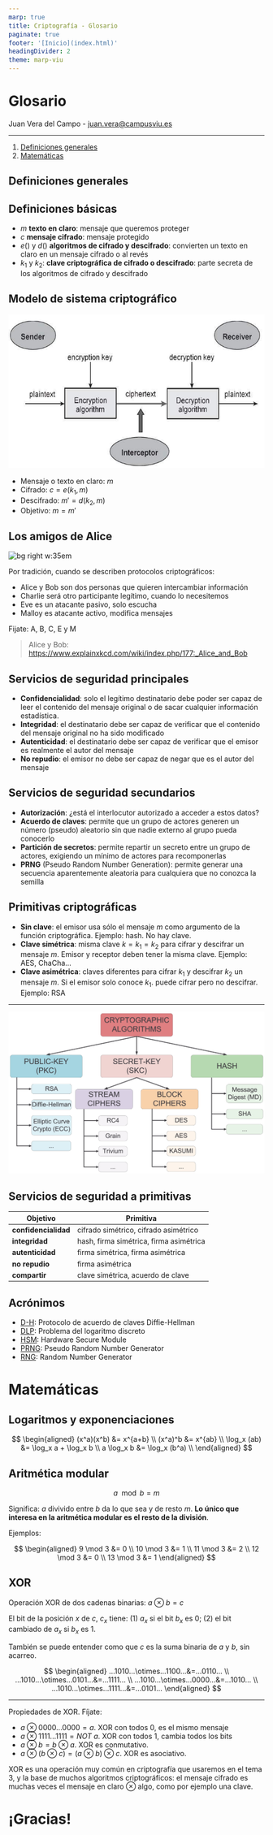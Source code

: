 ```yaml
---
marp: true
title: Criptografía - Glosario
paginate: true
footer: '[Inicio](index.html)'
headingDivider: 2
theme: marp-viu
---
```


<style>
    /* You can add custom style here. VSCode supports this.
    Other editor might need these custom code in
    the YAML header: section: | */
</style>

# Glosario
<!-- _class: first-slide -->

Juan Vera del Campo - <juan.vera@campusviu.es>

---
<!-- _class: cool-list toc -->

1. [Definiciones generales](#3)
1. [Matemáticas](#13)

## Definiciones generales
<!-- _class: lead -->

## Definiciones básicas

- $m$ **texto en claro**: mensaje que queremos proteger
- $c$ **mensaje cifrado**: mensaje protegido
- $e()$ y $d()$ **algoritmos de cifrado y descifrado**: convierten un texto en claro en un mensaje cifrado o al revés
- $k_1$ y $k_2$: **clave criptográfica de cifrado o descifrado**: parte secreta de los algoritmos de cifrado y descifrado

<!--
No confundas clave criptográfica y contraseña.

Contraseña: texto que un humano recuerda para entrar en algún sitio, abrir una clave criptográfica... Las contraseñas no suelen tener la suficiente seguridad para un protocolo criptográfico.

En ocasiones podremos crear (también se dice "derivar") una clave criptográfica a partir de una contraseña, aunque no siempre es buena idea porque los humanos son muy malos para escoger contraseñas.
-->

## Modelo de sistema criptográfico
<!-- _class: two-columns with-header -->

![center w:25em](images/conceptos/cryptosystem.jpg)

- Mensaje o texto en claro: $m$
- Cifrado: $c = e(k_1, m)$
- Descifrado: $m' = d(k_2, m)$
- Objetivo: $m=m'$

## Los amigos de Alice

![bg right w:35em](https://www.explainxkcd.com/wiki/images/8/8d/alice_and_bob.png)

Por tradición, cuando se describen protocolos criptográficos:

- Alice y Bob son dos personas que quieren intercambiar información
- Charlie será otro participante legítimo, cuando lo necesitemos
- Eve es un atacante pasivo, solo escucha
- Malloy es atacante activo, modifica mensajes

 Fijate: A, B, C, E y M

> Alice y Bob: https://www.explainxkcd.com/wiki/index.php/177:_Alice_and_Bob

## Servicios de seguridad principales

- **Confidencialidad**: solo el legítimo destinatario debe poder ser capaz de leer el contenido del mensaje original o de sacar cualquier información estadística.
- **Integridad**: el destinatario debe ser capaz de verificar que el contenido del mensaje original no ha sido modificado
- **Autenticidad**: el destinatario debe ser capaz de verificar que el emisor es realmente el autor del mensaje
- **No repudio**: el emisor no debe ser capaz de negar que es el autor del mensaje

## Servicios de seguridad secundarios

- **Autorización**: ¿está el interlocutor autorizado a acceder a estos datos?
- **Acuerdo de claves**: permite que un grupo de actores generen un número (pseudo) aleatorio sin que nadie externo al grupo pueda conocerlo
- **Partición de secretos**: permite repartir un secreto entre un grupo de actores, exigiendo un mínimo de actores para recomponerlas
- **PRNG** (Pseudo Random Number Generation): permite generar una secuencia aparentemente aleatoria para cualquiera que no conozca la semilla

## Primitivas criptográficas

- **Sin clave**: el emisor usa sólo el mensaje $m$ como argumento de la función criptográfica. Ejemplo: hash. No hay clave.
- **Clave simétrica**: misma clave $k=k_1=k_2$ para cifrar y descifrar un mensaje $m$. Emisor y receptor deben tener la misma clave. Ejemplo: AES, ChaCha...
- **Clave asimétrica**: claves diferentes para cifrar $k_1$ y descifrar $k_2$ un mensaje $m$. Si el emisor solo conoce $k_1$. puede cifrar pero no descifrar. Ejemplo: RSA

---

![](images/cta2296-fig-0002-m.jpg)

## Servicios de seguridad a primitivas

Objetivo|Primitiva
--|--
**confidencialidad**|cifrado simétrico, cifrado asimétrico
**integridad**|hash, firma simétrica, firma asimétrica
**autenticidad**|firma simétrica, firma asimétrica
**no repudio**|firma asimétrica
**compartir**|clave simétrica, acuerdo de clave

## Acrónimos

- [D-H](04-complejidad.html): Protocolo de acuerdo de claves Diffie-Hellman 
- [DLP](04-complejidad.html): Problema del logaritmo discreto
- [HSM](A2-rng.html): Hardware Secure Module
- [PRNG](03-simetrica.html): Pseudo Random Number Generator
- [RNG](A2-rng.html): Random Number Generator

# Matemáticas
<!-- _class: lead -->

## Logaritmos y exponenciaciones

$$
\begin{aligned}
(x^a)(x^b) &= x^{a+b} \\
(x^a)^b &= x^{ab} \\
\log_x (ab) &= \log_x a + \log_x b \\
a \log_x b &= \log_x (b^a) \\
\end{aligned}
$$

## Aritmética modular

$$a \mod b = m$$

Significa: $a$ divivido entre $b$ da lo que sea y de resto $m$. **Lo único que interesa en la aritmética modular es el resto de la división**.

Ejemplos:

$$
\begin{aligned}
9 \mod 3 &= 0 \\
10 \mod 3 &= 1 \\
11 \mod 3 &= 2 \\
12 \mod 3 &= 0 \\
13 \mod 3 &= 1
\end{aligned}
$$

<!-- La aritmética modular produce ciclos: 012301230123

Si hacemos loquesea módulo N, el resultado estará entre 0 y N-1. Es decir, hay N posible resultados

Usaremos constantemente la aritmética modular en sistemas de cifrado asimétrico (tema 4 y siguientes)

-->


## XOR

Operación XOR de dos cadenas binarias: $a \otimes b=c$

El bit de la posición $x$ de $c$, $c_x$ tiene: (1) $a_x$ si el bit $b_x$ es 0; (2) el bit cambiado de $a_x$ si $b_x$ es 1.

También se puede entender como que $c$ es la suma binaria de $a$ y $b$, sin acarreo.

$$
\begin{aligned}
...1010...\otimes...1100...&=...0110... \\
...1010...\otimes...0101...&=...1111... \\
...1010...\otimes...0000...&=...1010... \\
...1010...\otimes...1111...&=...0101...
\end{aligned}
$$

---

Propiedades de XOR. Fíjate:

- $a \otimes 0000...0000 = a$. XOR con todos 0, es el mismo mensaje
- $a \otimes 1111...1111 = NOT\ a$. XOR con todos 1, cambia todos los bits
- $a \otimes b = b \otimes a$. XOR es conmutativo.
- $a \otimes (b \otimes c) = (a \otimes b) \otimes c$. XOR es asociativo.

XOR es una operación muy común en criptografía que usaremos en el tema 3, y la base de muchos algoritmos criptográficos: el mensaje cifrado es muchas veces el mensaje en claro $\otimes$ algo, como por ejemplo una clave.

<!--
Pero solo XOR no es suficiente para un algoritmo: si la clave es 0000, ¡el texto cifrado será el texto en claro! Eso es lo que nos permitió romper el sistema de los Cuentacuentos en la primera sesión
-->

# ¡Gracias!
<!-- _class: last-slide -->